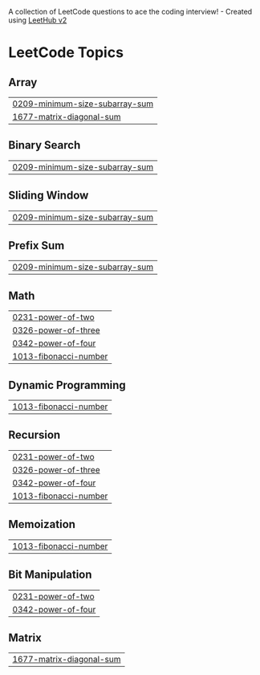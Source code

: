 A collection of LeetCode questions to ace the coding interview! - Created using [LeetHub v2](https://github.com/arunbhardwaj/LeetHub-2.0)
<!---LeetCode Topics Start-->
# LeetCode Topics
## Array
|  |
| ------- |
| [0209-minimum-size-subarray-sum](https://github.com/AkshayPalSingh/Leetcode-/tree/master/0209-minimum-size-subarray-sum) |
| [1677-matrix-diagonal-sum](https://github.com/AkshayPalSingh/Leetcode-/tree/master/1677-matrix-diagonal-sum) |
## Binary Search
|  |
| ------- |
| [0209-minimum-size-subarray-sum](https://github.com/AkshayPalSingh/Leetcode-/tree/master/0209-minimum-size-subarray-sum) |
## Sliding Window
|  |
| ------- |
| [0209-minimum-size-subarray-sum](https://github.com/AkshayPalSingh/Leetcode-/tree/master/0209-minimum-size-subarray-sum) |
## Prefix Sum
|  |
| ------- |
| [0209-minimum-size-subarray-sum](https://github.com/AkshayPalSingh/Leetcode-/tree/master/0209-minimum-size-subarray-sum) |
## Math
|  |
| ------- |
| [0231-power-of-two](https://github.com/AkshayPalSingh/Leetcode-/tree/master/0231-power-of-two) |
| [0326-power-of-three](https://github.com/AkshayPalSingh/Leetcode-/tree/master/0326-power-of-three) |
| [0342-power-of-four](https://github.com/AkshayPalSingh/Leetcode-/tree/master/0342-power-of-four) |
| [1013-fibonacci-number](https://github.com/AkshayPalSingh/Leetcode-/tree/master/1013-fibonacci-number) |
## Dynamic Programming
|  |
| ------- |
| [1013-fibonacci-number](https://github.com/AkshayPalSingh/Leetcode-/tree/master/1013-fibonacci-number) |
## Recursion
|  |
| ------- |
| [0231-power-of-two](https://github.com/AkshayPalSingh/Leetcode-/tree/master/0231-power-of-two) |
| [0326-power-of-three](https://github.com/AkshayPalSingh/Leetcode-/tree/master/0326-power-of-three) |
| [0342-power-of-four](https://github.com/AkshayPalSingh/Leetcode-/tree/master/0342-power-of-four) |
| [1013-fibonacci-number](https://github.com/AkshayPalSingh/Leetcode-/tree/master/1013-fibonacci-number) |
## Memoization
|  |
| ------- |
| [1013-fibonacci-number](https://github.com/AkshayPalSingh/Leetcode-/tree/master/1013-fibonacci-number) |
## Bit Manipulation
|  |
| ------- |
| [0231-power-of-two](https://github.com/AkshayPalSingh/Leetcode-/tree/master/0231-power-of-two) |
| [0342-power-of-four](https://github.com/AkshayPalSingh/Leetcode-/tree/master/0342-power-of-four) |
## Matrix
|  |
| ------- |
| [1677-matrix-diagonal-sum](https://github.com/AkshayPalSingh/Leetcode-/tree/master/1677-matrix-diagonal-sum) |
<!---LeetCode Topics End-->